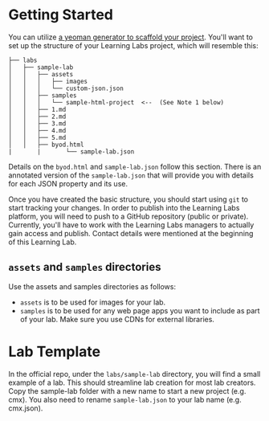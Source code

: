 # Getting Started
You can utilize [a yeoman generator to scaffold your project](https://github.com/CiscoDevNet/generator-devnet-learninglabs).
You'll want to set up the structure of your Learning Labs project, which will resemble this:
```
├── labs
│   ├── sample-lab
│   │   ├── assets
│   │   │   ├── images
│   │   │   └── custom-json.json
│   │   ├── samples
│   │   │   └── sample-html-project  <--  (See Note 1 below)
│   │   ├── 1.md
│   │   ├── 2.md
│   │   ├── 3.md
│   │   ├── 4.md
│   │   ├── 5.md
│   │   ├── byod.html
|		|		└── sample-lab.json
```

Details on the `byod.html` and `sample-lab.json` follow this section. There is an annotated version of the `sample-lab.json` that will provide you with details for each JSON property and
its use.

Once you have created the basic structure, you should start using `git` to start tracking your changes. In order to publish into the Learning Labs platform, you will need to push to a
GitHub repository (public or private). Currently, you'll have to work with the Learning Labs managers to actually gain access and publish. Contact details were mentioned at the beginning of
this Learning Lab.

## `assets` and `samples` directories

Use the assets and samples directories as follows:

* `assets` is to be used for images for your lab.
* `samples` is to be used for any web page apps you want to include as part of your lab. Make sure you use CDNs for external libraries.

# Lab Template

In the official repo, under the `labs/sample-lab` directory, you will find a small example of a lab. This should streamline lab creation for most lab creators. Copy the sample-lab folder
with a new name to start a new project (e.g. cmx). You also need to rename `sample-lab.json` to your lab name (e.g. cmx.json).
